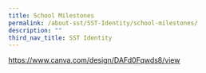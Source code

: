 ```yaml
---
title: School Milestones
permalink: /about-sst/SST-Identity/school-milestones/
description: ""
third_nav_title: SST Identity
---
```

https://www.canva.com/design/DAFd0Fqwds8/view
